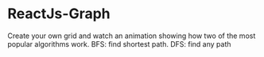 # ReactJs-Graph
Create your own grid and watch an animation showing how two of the most popular algorithms work. BFS: find shortest path. DFS: find any path
